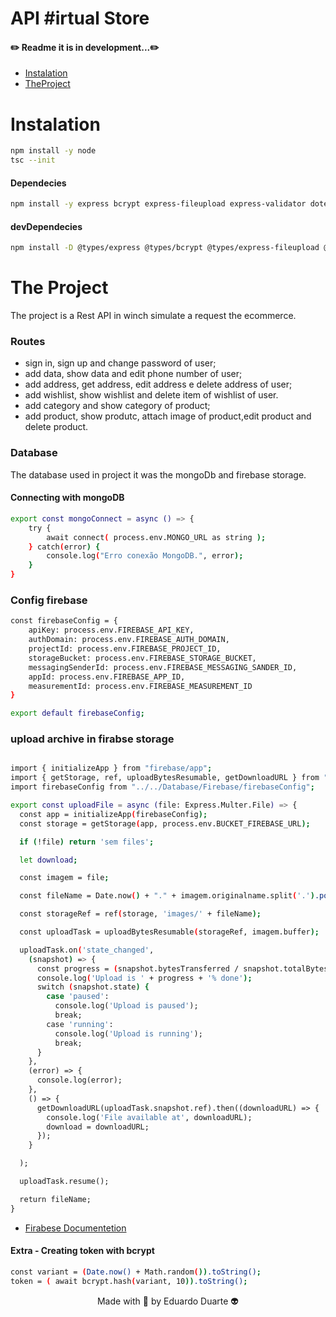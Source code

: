# API #irtual Store

<h4>✏️ Readme it is in development...✏️</h4>

<p>

* [Instalation](#Instalation)
* [TheProject](#the-project)

</p>

# Instalation

~~~bash
npm install -y node
tsc --init
~~~

#### Dependecies

~~~bash
npm install -y express bcrypt express-fileupload express-validator dotenv cors nodemon uuid multer path mongoose jimp 
~~~

#### devDependecies

~~~bash
npm install -D @types/express @types/bcrypt @types/express-fileupload @types/express-validator @types/dotenv @types/cors @types/nodemon @types/uuid @types/multer @types/mongoose @types/jimp 
~~~

# The Project
The project is a Rest API in winch simulate a request the ecommerce.

### Routes
* sign in, sign up and change password of user;
* add data, show data and edit phone number of user;
* add address, get address, edit address e delete address of user;
* add wishlist, show wishlist and delete item of wishlist of user.
* add category and show category of product;
* add product, show produtc, attach image of product,edit product and delete product.

### Database

The database used in project it was the mongoDb and firebase storage.

#### Connecting with mongoDB

~~~bash
export const mongoConnect = async () => {
    try {
        await connect( process.env.MONGO_URL as string );
    } catch(error) {
        console.log("Erro conexão MongoDB.", error);
    }
}
~~~

### Config firebase

~~~bash
const firebaseConfig = {
    apiKey: process.env.FIREBASE_API_KEY,
    authDomain: process.env.FIREBASE_AUTH_DOMAIN,
    projectId: process.env.FIREBASE_PROJECT_ID,
    storageBucket: process.env.FIREBASE_STORAGE_BUCKET,
    messagingSenderId: process.env.FIREBASE_MESSAGING_SANDER_ID,
    appId: process.env.FIREBASE_APP_ID,
    measurementId: process.env.FIREBASE_MEASUREMENT_ID
}

export default firebaseConfig;
~~~

### upload archive in firabse storage

~~~bash

import { initializeApp } from "firebase/app";
import { getStorage, ref, uploadBytesResumable, getDownloadURL } from "firebase/storage";
import firebaseConfig from "../../Database/Firebase/firebaseConfig";

export const uploadFile = async (file: Express.Multer.File) => {
  const app = initializeApp(firebaseConfig);
  const storage = getStorage(app, process.env.BUCKET_FIREBASE_URL);

  if (!file) return 'sem files';

  let download;

  const imagem = file;

  const fileName = Date.now() + "." + imagem.originalname.split('.').pop()

  const storageRef = ref(storage, 'images/' + fileName);

  const uploadTask = uploadBytesResumable(storageRef, imagem.buffer);

  uploadTask.on('state_changed',
    (snapshot) => {
      const progress = (snapshot.bytesTransferred / snapshot.totalBytes) * 100;
      console.log('Upload is ' + progress + '% done');
      switch (snapshot.state) {
        case 'paused':
          console.log('Upload is paused');
          break;
        case 'running':
          console.log('Upload is running');
          break;
      }
    },
    (error) => {
      console.log(error);
    },
    () => {
      getDownloadURL(uploadTask.snapshot.ref).then((downloadURL) => {
        console.log('File available at', downloadURL);
        download = downloadURL;
      });
    }

  );

  uploadTask.resume();

  return fileName;
}
~~~

* [Firabese Documentetion](https://firebase.google.com/docs/storage/web/upload-files#web-version-9_7)


#### Extra - Creating token with bcrypt

~~~bash
const variant = (Date.now() + Math.random()).toString();
token = ( await bcrypt.hash(variant, 10)).toString();
~~~

<p align="center">Made with 💙 by Eduardo Duarte 👽</p>